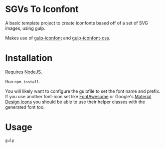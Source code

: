 # SGVs To Iconfont
A basic template project to create iconfonts based off of a set of SVG images, using gulp.

Makes use of [gulp-iconfont](https://github.com/nfroidure/gulp-iconfont) and [gulp-iconfont-css](https://github.com/backflip/gulp-iconfont-css).

# Installation
Requires [NodeJS](http://nodejs.org).

Run `npm install`.

You will likely want to configure the gulpfile to set the font name and prefix. If you use another font-icon set like [FontAwesome](https://fortawesome.github.io/Font-Awesome/) or Google's [Material Design Icons](http://google.github.io/material-design-icons/) you should be able to use their helper classes with the generated font too.

# Usage
`gulp`
